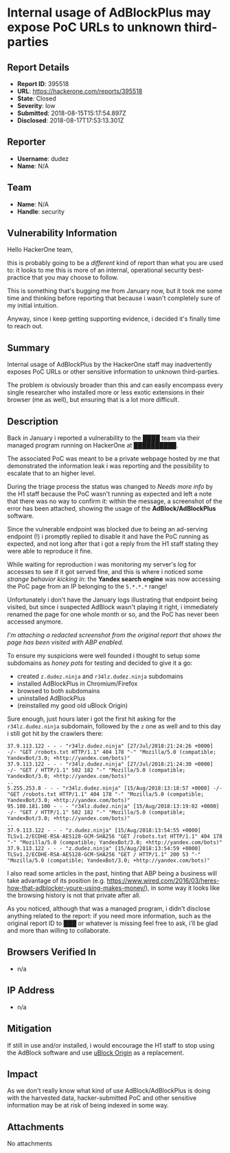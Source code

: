 # Internal usage of AdBlockPlus may expose PoC URLs to unknown third-parties

## Report Details
- **Report ID**: 395518
- **URL**: https://hackerone.com/reports/395518
- **State**: Closed
- **Severity**: low
- **Submitted**: 2018-08-15T15:17:54.897Z
- **Disclosed**: 2018-08-17T17:53:13.301Z

## Reporter
- **Username**: dudez
- **Name**: N/A

## Team
- **Name**: N/A
- **Handle**: security

## Vulnerability Information
Hello HackerOne team,

this is probably going to be a *different* kind of report than what you are used to: it looks to me this is more of an internal, operational security best-practice that you may choose to follow.

This is something that's bugging me from January now, but it took me some time and thinking before reporting that because i wasn't completely sure of my initial intuition.

Anyway, since i keep getting supporting evidence, i decided it's finally time to reach out.

## Summary
Internal usage of AdBlockPlus by the HackerOne staff may inadvertently exposes PoC URLs or other sensitive information to unknown third-parties.

The problem is obviously broader than this and can easily encompass every single researcher who installed more or less exotic extensions in their browser (me as well), but ensuring that is a lot more difficult.

## Description

Back in January i reported a vulnerability to the ████ team via their managed program running on HackerOne at ██████████.

The associated PoC was meant to be a private webpage hosted by me that demonstrated the information leak i was reporting and the possibility to escalate that to an higher level.

During the triage process the status was changed to *Needs more info* by the H1 staff because the PoC wasn't running as expected and left a note that there was no way to confirm it: within the message, a screenshot of the error has been attached, showing the usage of the **AdBlock/AdBlockPlus** software.

Since the vulnerable endpoint was blocked due to being an ad-serving endpoint (!) i promptly replied to disable it and have the PoC running as expected, and not long after that i got a reply from the H1 staff stating they were able to reproduce it fine.

While waiting for reproduction i was monitoring my server's log for accesses to see if it got served fine, and this is where i noticed some *strange behavior kicking in*: the **Yandex search engine** was now accessing the PoC page from an IP belonging to the `5.*.*.*` range!

Unfortunately i don't have the January logs illustrating that endpoint being visited, but since i suspected AdBlock wasn't playing it right, i immediately renamed the page for one whole month or so, and the PoC has never been accessed anymore.

*I'm attaching a redacted screenshot from the original report that shows the page has been visited with ABP enabled.*

To ensure my suspicions were well founded i thought to setup some subdomains as *honey pots* for testing and decided to give it a go: 

- created `z.dudez.ninja` and `r34lz.dudez.ninja` subdomains
- installed AdBlockPlus in Chromium/Firefox
- browsed to both subdomains
- uninstalled AdBlockPlus
- (reinstalled my good old uBlock Origin)

Sure enough, just hours later i got the first hit asking for the `r34lz.dudez.ninja` subdomain, followed by the `z` one as well and to this day i still got hit by the crawlers there:
```
37.9.113.122 - - - "r34lz.dudez.ninja" [27/Jul/2018:21:24:26 +0000] -/- "GET /robots.txt HTTP/1.1" 404 178 "-" "Mozilla/5.0 (compatible; YandexBot/3.0; +http://yandex.com/bots)"
37.9.113.122 - - - "r34lz.dudez.ninja" [27/Jul/2018:21:24:30 +0000] -/- "GET / HTTP/1.1" 502 182 "-" "Mozilla/5.0 (compatible; YandexBot/3.0; +http://yandex.com/bots)"
..
5.255.253.8 - - - "r34lz.dudez.ninja" [15/Aug/2018:13:18:57 +0000] -/- "GET /robots.txt HTTP/1.1" 404 178 "-" "Mozilla/5.0 (compatible; YandexBot/3.0; +http://yandex.com/bots)"
95.108.181.100 - - - "r34lz.dudez.ninja" [15/Aug/2018:13:19:02 +0000] -/- "GET / HTTP/1.1" 502 182 "-" "Mozilla/5.0 (compatible; YandexBot/3.0; +http://yandex.com/bots)"
..
37.9.113.122 - - - "z.dudez.ninja" [15/Aug/2018:13:54:55 +0000] TLSv1.2/ECDHE-RSA-AES128-GCM-SHA256 "GET /robots.txt HTTP/1.1" 404 178 "-" "Mozilla/5.0 (compatible; YandexBot/3.0; +http://yandex.com/bots)"
37.9.113.122 - - - "z.dudez.ninja" [15/Aug/2018:13:54:59 +0000] TLSv1.2/ECDHE-RSA-AES128-GCM-SHA256 "GET / HTTP/1.1" 200 53 "-" "Mozilla/5.0 (compatible; YandexBot/3.0; +http://yandex.com/bots)"
```

I also read some articles in the past, hinting that ABP being a business will take advantage of its position (e.g. https://www.wired.com/2016/03/heres-how-that-adblocker-youre-using-makes-money/), in some way it looks like the browsing history is not that private after all.

As you noticed, although that was a managed program, i didn't disclose anything related to the report: if you need more information, such as the original report ID to ███ or whatever is missing feel free to ask, i'll be glad and more than willing to collaborate.

## Browsers Verified In
- n/a

## IP Address
- n/a

## Mitigation
If still in use and/or installed, i would encourage the H1 staff to stop using the AdBlock software and use [uBlock Origin](https://github.com/gorhill/uBlock) as a replacement.

## Impact

As we don't really know what kind of use AdBlock/AdBlockPlus is doing with the harvested data, hacker-submitted PoC and other sensitive information may be at risk of being indexed in some way.

## Attachments
No attachments
